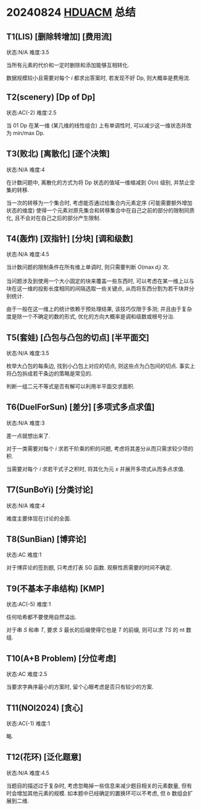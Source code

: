 # 20240824 [HDUACM](https://acm.hdu.edu.cn/contest/problems?cid=1133) 总结

## T1(LIS) [删除转增加] [费用流]

状态:N/A 难度:3.5

当所有元素的代价和一定时删除和添加能够互相转化.

数据规模较小且需要对每个 $i$ 都求出答案时, 若发现不好 Dp, 则大概率是费用流.

## T2(scenery) [Dp of Dp]

状态:AC(-2) 难度:2.5

当 01 Dp 在某一维 (某几维的线性组合) 上有单调性时, 可以减少这一维状态并改为 min/max Dp.

## T3(败北) [离散化] [逐个决策]

状态:N/A 难度:4

在计数问题中, 离散化的方式为将 Dp 状态的值域一维缩减到 $O(n)$ 级别, 并禁止空集的转移.

当一次的转移为一个集合时, 考虑能否通过给集合内元素定序 (可能需要额外增加状态的维度) 使得一个元素对原先集合和转移集合中在自己之前的部分的限制同质化, 且不会对在自己之后的部分产生限制.

## T4(轰炸) [双指针] [分块] [调和级数]

状态:N/A 难度:4.5

当计数问题的限制条件在所有维上单调时, 则只需要判断 $O(\max d_i)$ 次.

当问题涉及到使用一个大小固定的块来覆盖一些东西时, 可以考虑在某一维上以与块在这一维的投影长度相同的间隔选取一些关键点, 从而将东西分割为若干块并分别统计.

由于一般在这一维上的统计依赖于预处理结果, 该技巧仅限于多测; 并且由于复杂度是除一个不确定的数的形式, 优化的方向大概率是调和级数或根号分治.

## T5(套娃) [凸包与凸包的切点] [半平面交]

状态:N/A 难度:3.5

枚举大凸包的每条边, 找到小凸包上对应的切点, 则这些点为凸包间的切点. 事实上将凸包拆成若干条边的策略是常见的.

判断一组二元不等式是否有解可以利用半平面交求面积.

## T6(DuelForSun) [差分] [多项式多点求值]

状态:N/A 难度:3

差一点就想出来了.

对于一类需要对每个 $i$ 求若干阶乘的积的问题, 考虑将其差分从而只需求较少项的积.

当需要对每个 $i$ 求若干式子之积时, 将其化为元 $x$ 并展开多项式从而多点求值.

## T7(SunBoYi) [分类讨论]

状态:N/A 难度:4

难度主要体现在讨论的全面.

## T8(SunBian) [博弈论]

状态:AC 难度:1

对于博弈论的签到题, 只考虑打表 SG 函数. 观察性质需要的时间不确定.

## T9(不基本子串结构) [KMP]

状态:AC(-5) 难度:1

任何哈希都不要使用自然溢出.

对于串 $S$ 和串 $T$, 要求 $S$ 最长的后缀使得它也是 $T$ 的前缀, 则可以求 $TS$ 的 nt 数组.

## T10(A+B Problem) [分位考虑]

状态:AC 难度:2.5

当要求字典序最小的方案时, 留个心眼考虑是否只有较少的方案.

## T11(NOI2024) [贪心]

状态:AC(-1) 难度:1

略.

## T12(花环) [泛化题意]

状态:N/A 难度:4.5

当题目的描述过于复杂时, 考虑忽略掉一些信息来减少题目相关的元素数量, 但有时会增加其他元素的规模. 如本题中已经确定的置换环可以不考虑, 但 $b$ 数组会扩展到二维.
